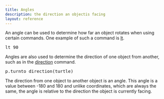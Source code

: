 ```yaml
---
title: Angles
description: the direction an objectis facing
layout: reference
---
```


An angle can be used to determine how far an object rotates when using certain commands. One example of such a command is [lt](lt.html). 

<pre class="jumbo">
lt <span data-dfn="angle">90</span>
</pre>

Angles are also used to determine the direction of one object from another, such as in the [direction](direction.html) command. 

<pre class="jumbo">
p.turnto <span data-dfn="returns an angle">direction(turtle)</span>
</pre>

The direction from one object to another object is an angle. This angle is a value between -180 and 180 and unlike coordinates, which are always the same, the angle is relative to the direction the object is currently facing. 

<script type="demo" height=99>
p = write ""
tick 20, ->
  p.html direction(lastmousemove)
</script>

